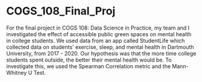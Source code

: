 # COGS_108_Final_Proj

For the final project in COGS 108: Data Science in Practice, my team and I investigated the effect of accessible public green spaces on mental health in college students. We used data from an app called StudentLife which collected data on students' exercise, sleep, and mental health in Dartmouth University, from 2017 - 2020. Our hypothesis was that the more time college students spent outside, the better their mental health would be. To investigate this, we used the Spearman Correlation metric and the Mann-Whitney U Test. 
